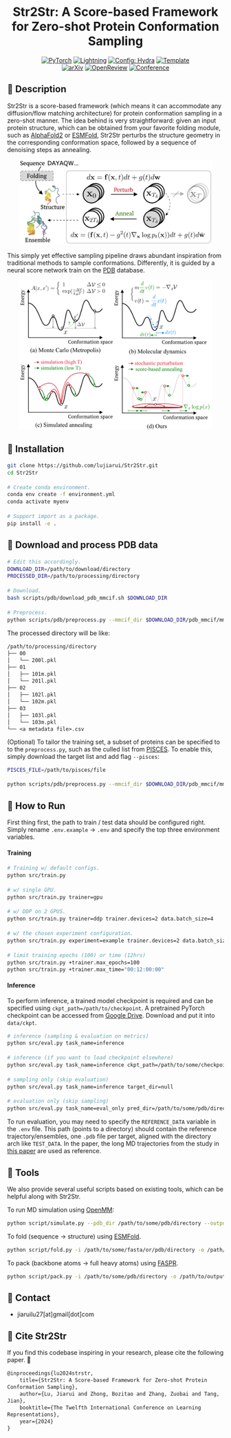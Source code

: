 
<div align="center">

# Str2Str: A Score-based Framework for Zero-shot Protein Conformation Sampling

<a href="https://pytorch.org/get-started/locally/"><img alt="PyTorch" src="https://img.shields.io/badge/PyTorch-ee4c2c?logo=pytorch&logoColor=white"></a>
<a href="https://pytorchlightning.ai/"><img alt="Lightning" src="https://img.shields.io/badge/-Lightning-792ee5?logo=pytorchlightning&logoColor=white"></a>
<a href="https://hydra.cc/"><img alt="Config: Hydra" src="https://img.shields.io/badge/Config-Hydra-89b8cd"></a>
<a href="https://github.com/ashleve/lightning-hydra-template"><img alt="Template" src="https://img.shields.io/badge/-Lightning--Hydra--Template-017F2F?style=flat&logo=github&labelColor=gray"></a><br>
[![arXiv](http://img.shields.io/badge/arxiv.2306.03117-B31B1B.svg)](https://arxiv.org/abs/2306.03117)
[![OpenReview](http://img.shields.io/badge/OpenReview-8C1C12.svg)](https://openreview.net/forum?id=C4BikKsgmK)
[![Conference](http://img.shields.io/badge/ICLR-2024-4b44ce.svg)](https://iclr.cc/Conferences/2024)

</div>


## 📜 Description

Str2Str is a score-based framework (which means it can accommodate any diffusion/flow matching architecture) for protein conformation sampling in a zero-shot manner. The idea behind is very straightforward: given an input protein structure, which can be obtained from your favorite folding module, such as [AlphaFold2](https://www.nature.com/articles/s41586-021-03819-2) or [ESMFold](https://www.science.org/doi/10.1126/science.ade2574), Str2Str perturbs the structure geometry in the corresponding conformation space, followed by a sequence of denoising steps as annealing.  

<p align="center">
<img src="assets/inference.png" width="450"/>
</p>

This simply yet effective sampling pipeline draws abundant inspiration from traditional methods to sample conformations. Differently, it is guided by a neural score network train on the [PDB](https://www.rcsb.org/) database.


<p align="center">
<img src="assets/illus.png" width="450"/>
</p>



## 🚀 Installation
```sh
git clone https://github.com/lujiarui/Str2Str.git
cd Str2Str

# Create conda environment.
conda env create -f environment.yml
conda activate myenv

# Support import as a package.
pip install -e .
```

## 🧪 Download and process PDB data

```sh
# Edit this accordingly.
DOWNLOAD_DIR=/path/to/download/directory
PROCESSED_DIR=/path/to/processing/directory

# Download.
bash scripts/pdb/download_pdb_mmcif.sh $DOWNLOAD_DIR

# Preprocess.
python scripts/pdb/preprocess.py --mmcif_dir $DOWNLOAD_DIR/pdb_mmcif/mmcif_files --output_dir $PROCESSED_DIR
```

The processed directory will be like:
```
/path/to/processing/directory
├── 00
│   └── 200l.pkl
├── 01
│   ├── 101m.pkl
│   └── 201l.pkl
├── 02
│   ├── 102l.pkl
│   └── 102m.pkl
├── 03
│   ├── 103l.pkl
│   └── 103m.pkl
└── <a metadata file>.csv
```

(Optional) To tailor the training set, a subset of proteins can be specified to to the `preprocess.py`, such as the culled list from [PISCES](https://dunbrack.fccc.edu/pisces/). To enable this, simply download the target list and add flag `--pisces`:
```sh
PISCES_FILE=/path/to/pisces/file

python scripts/pdb/preprocess.py --mmcif_dir $DOWNLOAD_DIR/pdb_mmcif/mmcif_files --output_dir $PROCESSED_DIR --pisces $PISCES_FILE
```



## 🔨 How to Run

First thing first, the path to train / test data should be configured right. Simply rename `.env.example` -> `.env` and specify the top three environment variables.

#### Training
```sh
# Training w/ default configs.
python src/train.py

# w/ single GPU.
python src/train.py trainer=gpu

# w/ DDP on 2 GPUS. 
python src/train.py trainer=ddp trainer.devices=2 data.batch_size=4

# w/ the chosen experiment configuration.
python src/train.py experiment=example trainer.devices=2 data.batch_size=4

# limit training epochs (100) or time (12hrs)
python src/train.py +trainer.max_epochs=100
python src/train.py +trainer.max_time="00:12:00:00"
```

#### Inference

To perform inference, a trained model checkpoint is required and can be specified using `ckpt_path=/path/to/checkpoint`. A pretrained PyTorch checkpoint can be accessed from [Google Drive](https://drive.google.com/file/d/1-qr2kXbmSoV5mPm7-6Fg6Rq9GPr74wLA/view?usp=drive_link). Download and put it into `data/ckpt`. 

```sh
# inference (sampling & evaluation on metrics)
python src/eval.py task_name=inference

# inference (if you want to load checkpoint elsewhere)
python src/eval.py task_name=inference ckpt_path=/path/to/some/checkpoint

# sampling only (skip evaluation)
python src/eval.py task_name=inference target_dir=null

# evaluation only (skip sampling)
python src/eval.py task_name=eval_only pred_dir=/path/to/some/pdb/directory
```

To run evaluation, you may need to specify the `REFERENCE_DATA` variable in the `.env` file. This path (points to a directory) should contain the reference trajectory/ensembles, one `.pdb` file per target, aligned with the directory arch like `TEST_DATA`. In the paper, the long MD trajectories from the study in [this paper](https://www.science.org/doi/abs/10.1126/science.1208351) are used as reference.

## 🍪 Tools

We also provide several useful scripts based on existing tools, which can be helpful along with Str2Str.

To run MD simulation using [OpenMM](https://github.com/openmm/openmm):
```bash
python script/simulate.py --pdb_dir /path/to/some/pdb/directory --output_dir /path/to/output/directory
```

To fold (sequence -> structure) using [ESMFold](https://github.com/facebookresearch/esm).
```bash
python script/fold.py -i /path/to/some/fasta/or/pdb/directory -o /path/to/output/directory
```

To pack (backbone atoms -> full heavy atoms) using [FASPR](https://github.com/tommyhuangthu/FASPR).
```bash
python script/pack.py -i /path/to/some/pdb/directory -o /path/to/output/directory --n_cpu 4
```


## 📧 Contact

- jiaruilu27[at]gmail[dot]com



## 📝 Cite Str2Str
If you find this codebase inspiring in your research, please cite the following paper. 🥰

```
@inproceedings{lu2024strstr,
    title={Str2Str: A Score-based Framework for Zero-shot Protein Conformation Sampling},
    author={Lu, Jiarui and Zhong, Bozitao and Zhang, Zuobai and Tang, Jian},
    booktitle={The Twelfth International Conference on Learning Representations},
    year={2024}
}
```

